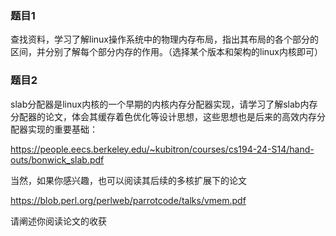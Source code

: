 ### **题目1**

查找资料，学习了解linux操作系统中的物理内存布局，指出其布局的各个部分的区间，并分别了解每个部分内存的作用。（选择某个版本和架构的linux内核即可）

### **题目2**

slab分配器是linux内核的一个早期的内核内存分配器实现，请学习了解slab内存分配器的论文，体会其缓存着色优化等设计思想，这些思想也是后来的高效内存分配器实现的重要基础：

https://people.eecs.berkeley.edu/~kubitron/courses/cs194-24-S14/hand-outs/bonwick_slab.pdf

当然，如果你感兴趣，也可以阅读其后续的多核扩展下的论文

https://blob.perl.org/perlweb/parrotcode/talks/vmem.pdf

请阐述你阅读论文的收获